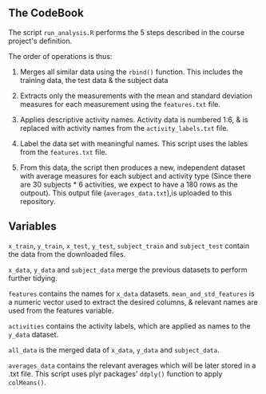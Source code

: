 ## The CodeBook


The script `run_analysis.R` performs the 5 steps described in the course project's definition.

The order of operations is thus: 

1. Merges all similar data using the `rbind()` function.  This includes the training data, the test data & the subject data 

2. Extracts only the measurements with the mean and standard deviation measures for each measurement using the `features.txt` file.

3. Applies descriptive activity names. Activity data is numbered 1:6, & is replaced with activity names from the `activity_labels.txt` file.

4. Label the data set with meaningful names. This script uses the lables from the `features.txt` file.

5. From this data, the script then produces a new, independent  dataset with average measures for each subject and activity type (Since there are 30 subjects * 6 activities, we expect to have a 180 rows as the outpout). This output file (`averages_data.txt`),is uploaded to this repository.



## Variables

`x_train`, `y_train`, `x_test`, `y_test`, `subject_train` and `subject_test` contain the data from the downloaded files.

`x_data`, `y_data` and `subject_data` merge the previous datasets to perform further tidying.

`features` contains the names for `x_data` datasets. 
`mean_and_std_features` is a numeric vector used to extract the desired columns, & relevant names are used from the features variable.


`activities` contains the activity labels, which are applied as names to the `y_data` dataset.


`all_data` is the merged data of `x_data`, `y_data` and `subject_data`.

`averages_data` contains the relevant averages which will be later stored in a .txt file. 
This script uses plyr packages' `ddply()` function to apply `colMeans()`.